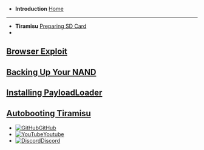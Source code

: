 - **Introduction**
[Home](/)
---
- **Tiramisu**
[Preparing SD Card](/sd)
-
[Browser Exploit](/browser)
-
[Backing Up Your NAND](/nand)
-
[Installing PayloadLoader](/payloadloader)
-
[Autobooting Tiramisu](/autoboot)
---
- [![GitHub](https://icongr.am/simple/github.svg?color=808080&size=16)GitHub](https://github.com/skyybrew/wiiu-hbguide)
- [![YouTube](https://icongr.am/simple/youtube.svg?color=808080&size=16)Youtube](https://www.youtube.com/@Jacob-Bjorne)
- [![Discord](https://icongr.am/simple/discord.svg?color=808080&size=16)Discord](https://discord.gg/QvGQqx8Mns)
